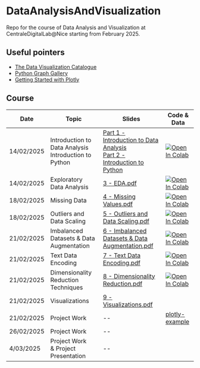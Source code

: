 # DataAnalysisAndVisualization

Repo for the course of Data Analysis and Visualization at CentraleDigitalLab@Nice starting from February 2025.

## Useful pointers

- [The Data Visualization Catalogue](https://datavizcatalogue.com)
- [Python Graph Gallery](https://python-graph-gallery.com)
- [Getting Started with Plotly](https://plotly.com/python/getting-started/)

## Course

| **Date**   | **Topic**                                                  | **Slides**                                                                                                                                                                             | **Code & Data**                                                                                                                                                                                                             |
|------------|------------------------------------------------------------|----------------------------------------------------------------------------------------------------------------------------------------------------------------------------------------|-----------------------------------------------------------------------------------------------------------------------------------------------------------------------------------------------------------------------------|
| 14/02/2025 | Introduction to Data Analysis <br/> Introduction to Python | [Part 1 - Introduction to Data Analysis](slides/1%20-%20Introduction%20to%20Data%20Analysis.pdf)<br/> [Part 2 - Introduction to Python](slides/2%20-%20Introduction%20to%20Python.pdf) | [![Open In Colab](https://colab.research.google.com/assets/colab-badge.svg)](https://colab.research.google.com/github/deborahdore/DataAnalysisAndVisualization/blob/main/notebook/Notebook_Introduction_to_python.ipynb)    |
| 14/02/2025 | Exploratory Data Analysis                                  | [3 - EDA.pdf](slides/3%20-%20EDA.pdf)                                                                                                                                                  | [![Open In Colab](https://colab.research.google.com/assets/colab-badge.svg)](https://colab.research.google.com/github/deborahdore/DataAnalysisAndVisualization/blob/main/notebook/Notebook_EDA.ipynb)                       |
| 18/02/2025 | Missing Data                                               | [4 - Missing Values.pdf](slides/4%20-%20Missing%20Values.pdf)                                                                                                                          | [![Open In Colab](https://colab.research.google.com/assets/colab-badge.svg)](https://colab.research.google.com/github/deborahdore/DataAnalysisAndVisualization/blob/main/notebook/Notebook_Missing_Data.ipynb)              |
| 18/02/2025 | Outliers and Data Scaling                                  | [5 - Outliers and Data Scaling.pdf](slides/5%20-%20Outliers%20and%20Data%20Scaling.pdf)                                                                                                | [![Open In Colab](https://colab.research.google.com/assets/colab-badge.svg)](https://colab.research.google.com/github/deborahdore/DataAnalysisAndVisualization/blob/main/notebook/Notebook_Outliers_and_Data_Scaling.ipynb) |
| 21/02/2025 | Imbalanced Datasets & Data Augmentation                    | [6 - Imbalanced Datasets & Data Augmentation.pdf](slides/6%20-%20Imbalanced%20Datasets%20%26%20Data%20Augmentation.pdf)                                                                | [![Open In Colab](https://colab.research.google.com/assets/colab-badge.svg)](https://colab.research.google.com/github/deborahdore/DataAnalysisAndVisualization/blob/main/notebook/Notebook_Imbalanced_Dataset.ipynb)        |
| 21/02/2025 | Text Data Encoding                                         | [7 - Text Data Encoding.pdf](slides/7%20-%20Text%20Data%20Encoding.pdf)                                                                                                                | [![Open In Colab](https://colab.research.google.com/assets/colab-badge.svg)](https://colab.research.google.com/github/deborahdore/DataAnalysisAndVisualization/blob/main/notebook/Notebook_Text_Data_Encoding.ipynb)        |
| 21/02/2025 | Dimensionality Reduction Techniques                        | [8 - Dimensionality Reduction.pdf](slides/8%20-%20Dimensionality%20Reduction.pdf)                                                                                                      | [![Open In Colab](https://colab.research.google.com/assets/colab-badge.svg)](https://colab.research.google.com/github/deborahdore/DataAnalysisAndVisualization/blob/main/notebook/Notebook_Dimensionality_reduction.ipynb)  |
| 21/02/2025 | Visualizations                                             | [9 - Visualizations.pdf](slides/9%20-%20Visualizations.pdf)                                                                                                                            |                                                                                                                                                                                                                             |
| 21/02/2025 | Project Work                                               | --                                                                                                                                                                                     | [plotly-example](plotly-example)                                                                                                                                                                                            |
| 26/02/2025 | Project Work                                               | --                                                                                                                                                                                     |                                                                                                                                                                                                                             |
| 4/03/2025  | Project Work <br/> & Project Presentation                  | --                                                                                                                                                                                     |                                                                                                                                                                                                                             |